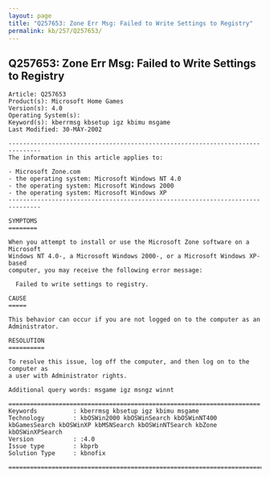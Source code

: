 ```yaml
---
layout: page
title: "Q257653: Zone Err Msg: Failed to Write Settings to Registry"
permalink: kb/257/Q257653/
---
```


## Q257653: Zone Err Msg: Failed to Write Settings to Registry

	Article: Q257653
	Product(s): Microsoft Home Games
	Version(s): 4.0
	Operating System(s): 
	Keyword(s): kberrmsg kbsetup igz kbimu msgame
	Last Modified: 30-MAY-2002
	
	-------------------------------------------------------------------------------
	The information in this article applies to:
	
	- Microsoft Zone.com 
	- the operating system: Microsoft Windows NT 4.0 
	- the operating system: Microsoft Windows 2000 
	- the operating system: Microsoft Windows XP 
	-------------------------------------------------------------------------------
	
	SYMPTOMS
	========
	
	When you attempt to install or use the Microsoft Zone software on a Microsoft
	Windows NT 4.0-, a Microsoft Windows 2000-, or a Microsoft Windows XP-based
	computer, you may receive the following error message:
	
	  Failed to write settings to registry.
	
	CAUSE
	=====
	
	This behavior can occur if you are not logged on to the computer as an
	Administrator.
	
	RESOLUTION
	==========
	
	To resolve this issue, log off the computer, and then log on to the computer as
	a user with Administrator rights.
	
	Additional query words: msgame igz msngz winnt
	
	======================================================================
	Keywords          : kberrmsg kbsetup igz kbimu msgame 
	Technology        : kbOSWin2000 kbOSWinSearch kbOSWinNT400 kbGamesSearch kbOSWinXP kbMSNSearch kbOSWinNTSearch kbZone kbOSWinXPSearch
	Version           : :4.0
	Issue type        : kbprb
	Solution Type     : kbnofix
	
	=============================================================================
	
